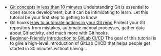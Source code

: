 

* [Git concepts in less than 10 minutes](https://opensource.com/article/22/11/git-concepts) Understanding Git is essential to open source development, but it can be intimidating to learn. Let this tutorial be your first step to getting to know
* Git hooks [How to automate actions in your Git repo](https://www.redhat.com/sysadmin/git-hooks?intcmp=7013a000002qLH8AAM&extIdCarryOver=true&sc_cid=701f2000001OH79AAG) Protect your Git repository from mistakes, automate manual processes, gather data about Git activity, and much more with Git hooks.
* [Beginner-Friendly Introduction to GitLab CI/CD](https://faun.pub/beginner-friendly-introduction-to-gitlab-ci-cd-1c80ee5ba0ae) The goal of this tutorial is to give a high-level introduction of GitLab CI/CD that helps people get started in 30 minutes without having…
